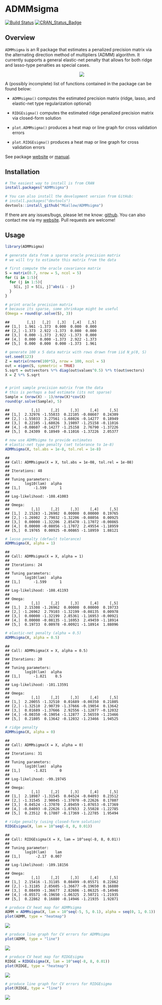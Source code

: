 ADMMsigma
================

[![Build
Status](https://travis-ci.org/MGallow/ADMMsigma.svg?branch=master)](https://travis-ci.org/MGallow/ADMMsigma)
[![CRAN\_Status\_Badge](http://www.r-pkg.org/badges/version/ADMMsigma)](https://cran.r-project.org/package=ADMMsigma)

## Overview

`ADMMsigma` is an R package that estimates a penalized precision matrix
via the alternating direction method of multipliers (ADMM) algorithm. It
currently supports a general elastic-net penalty that allows for both
ridge and lasso-type penalties as special
cases.

<p align="center">

<img src = "https://github.com/MGallow/ADMMsigma/raw/master/vignettes/images/gif.gif"/>

</p>

A (possibly incomplete) list of functions contained in the package can
be found below:

  - `ADMMsigma()` computes the estimated precision matrix (ridge, lasso,
    and elastic-net type regularization optional)

  - `RIDGEsigma()` computes the estimated ridge penalized precision
    matrix via closed-form solution

  - `plot.ADMMsigma()` produces a heat map or line graph for cross
    validation errors

  - `plot.RIDGEsigma()` produces a heat map or line graph for cross
    validation errors

See package [website](https://mgallow.github.io/ADMMsigma/) or
[manual](https://github.com/MGallow/ADMMsigma/blob/master/ADMMsigma.pdf).

## Installation

``` r
# The easiest way to install is from CRAN
install.packages("ADMMsigma")

# You can also install the development version from GitHub:
# install.packages("devtools")
devtools::install_github("MGallow/ADMMsigma")
```

If there are any issues/bugs, please let me know:
[github](https://github.com/MGallow/ADMMsigma/issues). You can also
contact me via my [website](https://mgallow.github.io/). Pull requests
are welcome\!

## Usage

``` r
library(ADMMsigma)

# generate data from a sparse oracle precision matrix
# we will try to estimate this matrix from the data

# first compute the oracle covariance matrix
S = matrix(0.7, nrow = 5, ncol = 5)
for (i in 1:5){
  for (j in 1:5){
    S[i, j] = S[i, j]^abs(i - j)
  }
}

# print oracle precision matrix
# because its sparse, some shrinkage might be useful
(Omega = round(qr.solve(S), 3))
```

    ##        [,1]   [,2]   [,3]   [,4]   [,5]
    ## [1,]  1.961 -1.373  0.000  0.000  0.000
    ## [2,] -1.373  2.922 -1.373  0.000  0.000
    ## [3,]  0.000 -1.373  2.922 -1.373  0.000
    ## [4,]  0.000  0.000 -1.373  2.922 -1.373
    ## [5,]  0.000  0.000  0.000 -1.373  1.961

``` r
# generate 100 x 5 data matrix with rows drawn from iid N_p(0, S)
set.seed(123)
Z = matrix(rnorm(100*5), nrow = 100, ncol = 5)
out = eigen(S, symmetric = TRUE)
S.sqrt = out$vectors %*% diag(out$values^0.5) %*% t(out$vectors)
X = Z %*% S.sqrt


# print sample precision matrix from the data
# this is perhaps a bad estimate (its not sparse)
Sample = (nrow(X) - 1)/nrow(X)*cov(X)
round(qr.solve(Sample), 5)
```

    ##          [,1]     [,2]     [,3]     [,4]     [,5]
    ## [1,]  2.32976 -1.55033  0.22105 -0.08607  0.24309
    ## [2,] -1.55033  3.27561 -1.68026 -0.14277  0.18949
    ## [3,]  0.22105 -1.68026  3.19897 -1.25158 -0.11016
    ## [4,] -0.08607 -0.14277 -1.25158  2.76790 -1.37226
    ## [5,]  0.24309  0.18949 -0.11016 -1.37226  2.05377

``` r
# now use ADMMsigma to provide estimates
# elastic-net type penalty (set tolerance to 1e-8)
ADMMsigma(X, tol.abs = 1e-8, tol.rel = 1e-8)
```

    ## 
    ## Call: ADMMsigma(X = X, tol.abs = 1e-08, tol.rel = 1e-08)
    ## 
    ## Iterations: 48
    ## 
    ## Tuning parameters:
    ##       log10(lam)  alpha
    ## [1,]      -1.599      1
    ## 
    ## Log-likelihood: -108.41003
    ## 
    ## Omega:
    ##          [,1]     [,2]     [,3]     [,4]     [,5]
    ## [1,]  2.15283 -1.26902  0.00000  0.00000  0.19765
    ## [2,] -1.26902  2.79032 -1.32206 -0.08056  0.00925
    ## [3,]  0.00000 -1.32206  2.85470 -1.17072 -0.00865
    ## [4,]  0.00000 -0.08056 -1.17072  2.49554 -1.18959
    ## [5,]  0.19765  0.00925 -0.00865 -1.18959  1.88121

``` r
# lasso penalty (default tolerance)
ADMMsigma(X, alpha = 1)
```

    ## 
    ## Call: ADMMsigma(X = X, alpha = 1)
    ## 
    ## Iterations: 24
    ## 
    ## Tuning parameters:
    ##       log10(lam)  alpha
    ## [1,]      -1.599      1
    ## 
    ## Log-likelihood: -108.41193
    ## 
    ## Omega:
    ##          [,1]     [,2]     [,3]     [,4]     [,5]
    ## [1,]  2.15308 -1.26962  0.00000  0.00000  0.19733
    ## [2,] -1.26962  2.79103 -1.32199 -0.08135  0.00978
    ## [3,]  0.00000 -1.32199  2.85361 -1.16953 -0.00921
    ## [4,]  0.00000 -0.08135 -1.16953  2.49459 -1.18914
    ## [5,]  0.19733  0.00978 -0.00921 -1.18914  1.88096

``` r
# elastic-net penalty (alpha = 0.5)
ADMMsigma(X, alpha = 0.5)
```

    ## 
    ## Call: ADMMsigma(X = X, alpha = 0.5)
    ## 
    ## Iterations: 20
    ## 
    ## Tuning parameters:
    ##       log10(lam)  alpha
    ## [1,]      -1.821    0.5
    ## 
    ## Log-likelihood: -101.13591
    ## 
    ## Omega:
    ##          [,1]     [,2]     [,3]     [,4]     [,5]
    ## [1,]  2.20055 -1.32510  0.01689 -0.00350  0.21805
    ## [2,] -1.32510  2.90739 -1.37666 -0.19054  0.13642
    ## [3,]  0.01689 -1.37666  2.92556 -1.12877 -0.12032
    ## [4,] -0.00350 -0.19054 -1.12877  2.56559 -1.23466
    ## [5,]  0.21805  0.13642 -0.12032 -1.23466  1.94525

``` r
# ridge penalty
ADMMsigma(X, alpha = 0)
```

    ## 
    ## Call: ADMMsigma(X = X, alpha = 0)
    ## 
    ## Iterations: 31
    ## 
    ## Tuning parameters:
    ##       log10(lam)  alpha
    ## [1,]      -1.821      0
    ## 
    ## Log-likelihood: -99.19745
    ## 
    ## Omega:
    ##          [,1]     [,2]     [,3]     [,4]     [,5]
    ## [1,]  2.18987 -1.31545  0.04524 -0.04093  0.23512
    ## [2,] -1.31545  2.90045 -1.37070 -0.22626  0.17807
    ## [3,]  0.04524 -1.37070  2.89459 -1.07653 -0.17369
    ## [4,] -0.04093 -0.22626 -1.07653  2.55028 -1.22785
    ## [5,]  0.23512  0.17807 -0.17369 -1.22785  1.95494

``` r
# ridge penalty (using closed-form solution)
RIDGEsigma(X, lam = 10^seq(-8, 8, 0.01))
```

    ## 
    ## Call: RIDGEsigma(X = X, lam = 10^seq(-8, 8, 0.01))
    ## 
    ## Tuning parameter:
    ##       log10(lam)    lam
    ## [1,]       -2.17  0.007
    ## 
    ## Log-likelihood: -109.18156
    ## 
    ## Omega:
    ##          [,1]     [,2]     [,3]     [,4]     [,5]
    ## [1,]  2.15416 -1.31185  0.08499 -0.05571  0.22862
    ## [2,] -1.31185  2.85605 -1.36677 -0.19650  0.16880
    ## [3,]  0.08499 -1.36677  2.82606 -1.06325 -0.14946
    ## [4,] -0.05571 -0.19650 -1.06325  2.50721 -1.21935
    ## [5,]  0.22862  0.16880 -0.14946 -1.21935  1.92871

``` r
# produce CV heat map for ADMMsigma
ADMM = ADMMsigma(X, lam = 10^seq(-5, 5, 0.1), alpha = seq(0, 1, 0.1))
plot(ADMM, type = "heatmap")
```

![](README_files/figure-gfm/unnamed-chunk-2-1.png)<!-- -->

``` r
# produce line graph for CV errors for ADMMsigma
plot(ADMM, type = "line")
```

![](README_files/figure-gfm/unnamed-chunk-2-2.png)<!-- -->

``` r
# produce CV heat map for RIDGEsigma
RIDGE = RIDGEsigma(X, lam = 10^seq(-8, 8, 0.01))
plot(RIDGE, type = "heatmap")
```

![](README_files/figure-gfm/unnamed-chunk-2-3.png)<!-- -->

``` r
# produce line graph for CV errors for RIDGEsigma
plot(RIDGE, type = "line")
```

![](README_files/figure-gfm/unnamed-chunk-2-4.png)<!-- -->

